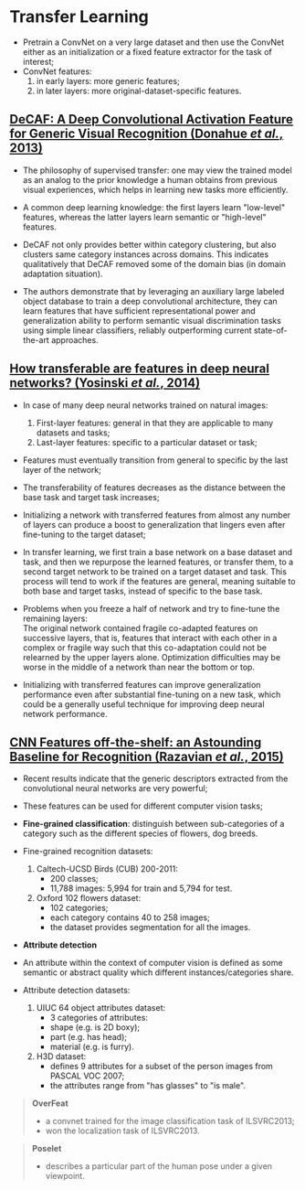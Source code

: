 # Transfer Learning
* Pretrain a ConvNet on a very large dataset and then use the ConvNet either as an initialization or a fixed feature extractor for the task of interest;
* ConvNet features:
   1. in early layers: more generic features;
   2. in later layers: more original-dataset-specific features.  


## [DeCAF: A Deep Convolutional Activation Feature for Generic Visual Recognition (Donahue _et al._, 2013)](https://arxiv.org/abs/1310.1531) 
* The philosophy of supervised transfer: one may view the trained model as an analog to the prior knowledge a human obtains from previous visual experiences, which helps in learning new tasks more efficiently.  
* A common deep learning knowledge: the first layers learn "low-level" features, whereas the latter layers learn semantic or "high-level" features.  

* DeCAF not only provides better within category clustering, but also clusters same category instances across domains. This indicates qualitatively that DeCAF removed some of the domain bias (in domain adaptation situation).
* The authors demonstrate that by leveraging an auxiliary large labeled object database to train a deep convolutional architecture, they can learn features that have sufficient representational power and generalization ability to perform semantic visual discrimination tasks using simple linear classifiers, reliably outperforming current state-of-the-art approaches.  


## [How transferable are features in deep neural networks? (Yosinski _et al._, 2014)](https://arxiv.org/abs/1411.1792)
* In case of many deep neural networks trained on natural images:  
   1. First-layer features: general in that they are applicable to many datasets and tasks;  
   2. Last-layer features: specific to a particular dataset or task;  

* Features must eventually transition from general to specific by the last layer of the network;  

* The transferability of features decreases as the distance between the base task and target task increases;  

* Initializing a network with transferred features from almost any number of layers can produce a boost to generalization that lingers even after fine-tuning to the target dataset;  

* In transfer learning, we first train a base network on a base dataset and task, and then we repurpose the learned features, or transfer them, to a second target network to be trained on a target dataset and task. This process will tend to work if the features are general, meaning suitable to both base and target tasks, instead of specific to the base task.

* Problems when you freeze a half of network and try to fine-tune the remaining layers:  
  The original network contained fragile co-adapted features on successive layers, that is, features that interact with each other in a complex or fragile way such that this co-adaptation could not be relearned by the upper layers alone. Optimization difficulties may be worse in the middle of a network than near the bottom or top.  

* Initializing with transferred features can improve generalization performance even after substantial fine-tuning on a new task, which could be a generally useful technique for improving deep neural network performance.  


## [CNN Features off-the-shelf: an Astounding Baseline for Recognition (Razavian _et al._, 2015)](https://arxiv.org/abs/1403.6382)
* Recent results indicate that the generic descriptors extracted from the convolutional neural networks are very powerful;  
* These features can be used for different computer vision tasks;  

* __Fine-grained classification__: distinguish between sub-categories of a category such as the different species of flowers, dog breeds.  
* Fine-grained recognition datasets:  
   1. Caltech-UCSD Birds (CUB) 200-2011:  
       * 200 classes;  
       * 11,788 images: 5,994 for train and 5,794 for test.  
   2. Oxford 102 flowers dataset:  
       * 102 categories;  
       * each category contains 40 to 258 images;  
       * the dataset provides segmentation for all the images.  

* __Attribute detection__
* An attribute within the context of computer vision is defined as some semantic or abstract quality which different instances/categories share.  
* Attribute detection datasets:  
   1. UIUC 64 object attributes dataset:  
       * 3 categories of attributes:  
       * shape (e.g. is 2D boxy);   
       * part (e.g. has head);  
       * material (e.g. is furry).  
   2. H3D dataset:  
      * defines 9 attributes for a subset of the person images from PASCAL VOC 2007;  
      * the attributes range from "has glasses" to "is male".  

> __OverFeat__  
> - a convnet trained for the image classification task of ILSVRC2013;  
> - won the localization task of ILSVRC2013.  

> __Poselet__ 
>  - describes a particular part of the human pose under a given viewpoint.  


